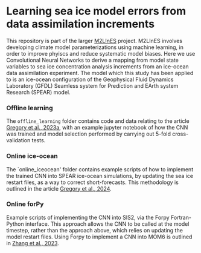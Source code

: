 # Learning sea ice model errors from data assimilation increments

This repository is part of the larger [M2LInES](https://m2lines.github.io) project. M2LInES involves developing climate model parameterizations using machine learning, in order to improve phyiscs and reduce systematic model biases. Here we use Convolutional Neural Networks to derive a mapping from model state variables to sea ice concentration analysis increments from an ice-ocean data assimilation experiment. The model which this study has been applied to is an ice-ocean configuration of the Geophysical Fluid Dynamics Laboratory (GFDL) Seamless system for Prediction and EArth system Research (SPEAR) model.

### Offline learning

The `offline_learning` folder contains code and data relating to the article [Gregory et al., 2023a](https://agupubs.onlinelibrary.wiley.com/doi/pdfdirect/10.1029/2023MS003757), with an example jupyter notebook of how the CNN was trained and model selection performed by carrying out 5-fold cross-validation tests.

### Online ice-ocean

The `online_iceocean' folder contains example scripts of how to implement the trained CNN into SPEAR ice-ocean simulations, by updating the sea ice restart files, as a way to correct short-forecasts. This methodology is outlined in the article [Gregory et al., 2024]([https://arxiv.org/pdf/2310.02488.pdf](https://doi.org/10.1029/2023GL106776)).

### Online forPy

Example scripts of implementing the CNN into SIS2, via the Forpy Fortran-Python interface. This approach allows the CNN to be called at the model timestep, rather than the approach above, which relies on updating the model restart files. Using Forpy to implement a CNN into MOM6 is outlined in [Zhang et al., 2023](https://agupubs.onlinelibrary.wiley.com/doi/pdfdirect/10.1029/2023MS003697).
